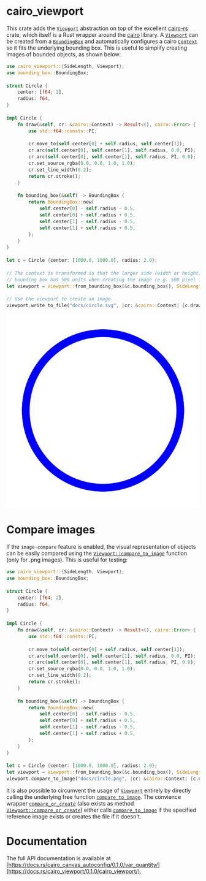 cairo_viewport
==============

[`Viewport`]: https://docs.rs/cairo_viewport/0.1.0/cairo_viewport/struct.Viewport.html
[`Viewport::compare_to_image`]: https://docs.rs/cairo_viewport/0.1.0/cairo_viewport/struct.Viewport.html#method.compare_to_image
[`Viewport::compare_or_create`]: https://docs.rs/cairo_viewport/0.1.0/cairo_viewport/struct.Viewport.html#method.compare_or_create
[`compare_to_image`]: https://docs.rs/cairo_viewport/0.1.0/cairo_viewport/fn.compare_to_image.html
[`compare_or_create`]: https://docs.rs/cairo_viewport/0.1.0/cairo_viewport/fn.compare_or_create.html
[`BoundingBox`]: https://docs.rs/bounding_box/latest/bounding_box/struct.BoundingBox.html
[`Context`]: https://gtk-rs.org/gtk-rs-core/stable/latest/docs/cairo/struct.Context.html

This crate adds the [`Viewport`] abstraction on top of the excellent
[cairo-rs](https://crates.io/crates/cairo-rs) crate, which itself is a Rust
wrapper around the [cairo](https://www.cairographics.org/) library. A
[`Viewport`] can be created from a [`BoundingBox`] and automatically configures
a cairo [`Context`] so it fits the underlying bounding box. This is useful to
simplify creating images of bounded objects, as shown below:

```rust
use cairo_viewport::{SideLength, Viewport};
use bounding_box::BoundingBox;

struct Circle {
    center: [f64; 2],
    radius: f64,
}

impl Circle {
    fn draw(&self, cr: &cairo::Context) -> Result<(), cairo::Error> {
        use std::f64::consts::PI;

        cr.move_to(self.center[0] + self.radius, self.center[1]);
        cr.arc(self.center[0], self.center[1], self.radius, 0.0, PI);
        cr.arc(self.center[0], self.center[1], self.radius, PI, 0.0);
        cr.set_source_rgba(0.0, 0.0, 1.0, 1.0);
        cr.set_line_width(0.2);
        return cr.stroke();
    }

    fn bounding_box(&self) -> BoundingBox {
        return BoundingBox::new(
            self.center[0] - self.radius - 0.5,
            self.center[0] + self.radius + 0.5,
            self.center[1] - self.radius - 0.5,
            self.center[1] + self.radius + 0.5,
        );
    }
}

let c = Circle {center: [1000.0, 1000.0], radius: 2.0};

// The context is transformed so that the larger side (width or height) of the
// bounding box has 500 units when creating the image (e.g. 500 pixel for PNG).
let viewport = Viewport::from_bounding_box(&c.bounding_box(), SideLength::Long(500));

// Use the viewport to create an image
viewport.write_to_file("docs/circle.svg", |cr: &cairo::Context| {c.draw(cr)}).expect("image can be created");
```
![](https://raw.githubusercontent.com/StefanMathis/cairo_viewport/refs/heads/main/docs/circle.svg "Circle created by code")

# Compare images

If the `image-compare` feature is enabled, the visual representation of objects
can be easily compared using the [`Viewport::compare_to_image`] function (only
for .png images). This is useful for testing:

```rust
use cairo_viewport::{SideLength, Viewport};
use bounding_box::BoundingBox;

struct Circle {
    center: [f64; 2],
    radius: f64,
}

impl Circle {
    fn draw(&self, cr: &cairo::Context) -> Result<(), cairo::Error> {
        use std::f64::consts::PI;

        cr.move_to(self.center[0] + self.radius, self.center[1]);
        cr.arc(self.center[0], self.center[1], self.radius, 0.0, PI);
        cr.arc(self.center[0], self.center[1], self.radius, PI, 0.0);
        cr.set_source_rgba(0.0, 0.0, 1.0, 1.0);
        cr.set_line_width(0.2);
        return cr.stroke();
    }

    fn bounding_box(&self) -> BoundingBox {
        return BoundingBox::new(
            self.center[0] - self.radius - 0.5,
            self.center[0] + self.radius + 0.5,
            self.center[1] - self.radius - 0.5,
            self.center[1] + self.radius + 0.5,
        );
    }
}

let c = Circle {center: [1000.0, 1000.0], radius: 2.0};
let viewport = Viewport::from_bounding_box(&c.bounding_box(), SideLength::Long(500));
viewport.compare_to_image("docs/circle.png", |cr: &cairo::Context| {c.draw(cr)}).expect("images are identical");
```

It is also possible to circumvent the usage of [`Viewport`] entirely by directly
calling the underlying free function [`compare_to_image`]. The convience wrapper
[`compare_or_create`] (also exists as method [`Viewport::compare_or_create`])
either calls [`compare_to_image`] if the specified reference image exists or
creates the file if it doesn't.

# Documentation

The full API documentation is available at
[https://docs.rs/cairo_canvas_autoconfig/0.1.0/var_quantity/](https://docs.rs/cairo_viewport/0.1.0/cairo_viewport/).